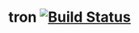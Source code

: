tron [![Build Status](https://travis-ci.org/flamescape/tron.png?branch=master)](https://travis-ci.org/flamescape/tron)
====
